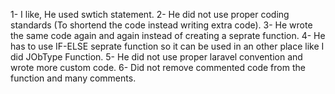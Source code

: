 
1- I like, He used swtich statement.
2- He did not use proper coding standards (To shortend the code instead writing extra code). 
3- He wrote the same code again and again instead of creating a seprate function.
4- He has to use IF-ELSE seprate function so it can be used in an other place like I did JObType Function.
5- He did not use proper laravel convention and wrote more custom code.
6- Did not remove commented code from the function and many comments.
